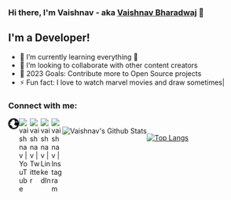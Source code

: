 ### Hi there, I'm Vaishnav - aka [Vaishnav Bharadwaj][website] 👋

## I'm a Developer!

<!-- - 🔭 I’m currently working on a [VS Code Course][website]! -->

- 🌱 I’m currently learning everything 🤣
- 👯 I’m looking to collaborate with other content creators
- 🥅 2023 Goals: Contribute more to Open Source projects
- ⚡ Fun fact: I love to watch marvel movies and draw sometimes|

### Connect with me:

[<img align="left" alt="codeSTACKr.com" width="22px" src="https://raw.githubusercontent.com/iconic/open-iconic/master/svg/globe.svg" />][website]
[<img align="left" alt="vaishnav | YouTube" width="22px" src="https://cdn.jsdelivr.net/npm/simple-icons@v3/icons/youtube.svg" />][youtube]
[<img align="left" alt="vaishnav | Twitter" width="22px" src="https://cdn.jsdelivr.net/npm/simple-icons@v3/icons/twitter.svg" />][twitter]
[<img align="left" alt="vaishnav | LinkedIn" width="22px" src="https://cdn.jsdelivr.net/npm/simple-icons@v3/icons/linkedin.svg" />][linkedin]
[<img align="left" alt="vaishnav | Instagram" width="22px" src="https://cdn.jsdelivr.net/npm/simple-icons@v3/icons/instagram.svg" />][instagram]

<br />

<img align="left" alt="Vaishnav's Github Stats" src="https://github-readme-stats.vercel.app/api?username=vaishnav22&show_icons=true&hide_border=true&hide=issues&show_icons=true&theme=highcontrast&include_all_commits=true&rank_icon=true" /> 

[![Top Langs](https://github-readme-stats.vercel.app/api/top-langs/?username=vaishnav22&layout=compact)](https://github.com/anuraghazra/github-readme-stats)


[website]: https://vaishnav-portfolio.herokuapp.com/
[twitter]: https://twitter.com/vaishna90580819
[youtube]: https://www.youtube.com/channel/UCEBnow4CwmOpR48FEZUof2A?view_as=subscriber
[instagram]: https://www.instagram.com/vaishnav_bharadwaj/
[linkedin]: https://www.linkedin.com/in/vaishnav-bharadwaj-b2491816a/

